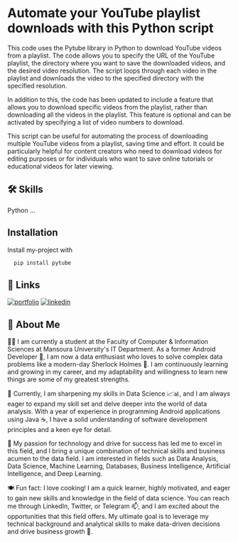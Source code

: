 
# Automate your YouTube playlist downloads with this Python script

This code uses the Pytube library in Python to download YouTube videos from a playlist. The code allows you to specify the URL of the YouTube playlist, the directory where you want to save the downloaded videos, and the desired video resolution. The script loops through each video in the playlist and downloads the video to the specified directory with the specified resolution.

In addition to this, the code has been updated to include a feature that allows you to download specific videos from the playlist, rather than downloading all the videos in the playlist. This feature is optional and can be activated by specifying a list of video numbers to download.

This script can be useful for automating the process of downloading multiple YouTube videos from a playlist, saving time and effort. It could be particularly helpful for content creators who need to download videos for editing purposes or for individuals who want to save online tutorials or educational videos for later viewing.


## 🛠 Skills
Python ...


## Installation

Install my-project with  

```bash
  pip install pytube
```
    
## 🔗 Links
[![portfolio](https://img.shields.io/badge/my_portfolio-000?style=for-the-badge&logo=ko-fi&logoColor=white)](https://github.com/AMF10)
[![linkedin](https://img.shields.io/badge/linkedin-0A66C2?style=for-the-badge&logo=linkedin&logoColor=white)](https://www.linkedin.com/in/abdelrahmanfaheem/)
 


## 🚀 About Me
👨‍🎓 I am currently a student at the Faculty of Computer & Information Sciences at Mansoura University's IT Department. As a former Android Developer 📱, I am now a data enthusiast who loves to solve complex data problems like a modern-day Sherlock Holmes 🔎. I am continuously learning and growing in my career, and my adaptability and willingness to learn new things are some of my greatest strengths.

🌱 Currently, I am sharpening my skills in Data Science 📈📊, and I am always eager to expand my skill set and delve deeper into the world of data analysis. With a year of experience in programming Android applications using Java ☕, I have a solid understanding of software development principles and a keen eye for detail.

🚀 My passion for technology and drive for success has led me to excel in this field, and I bring a unique combination of technical skills and business acumen to the data field. I am interested in fields such as Data Analysis, Data Science, Machine Learning, Databases, Business Intelligence, Artificial Intelligence, and Deep Learning.

🍽️ Fun fact: I love cooking! I am a quick learner, highly motivated, and eager to gain new skills and knowledge in the field of data science. You can reach me through LinkedIn, Twitter, or Telegram 📫, and I am excited about the opportunities that this field offers. My ultimate goal is to leverage my technical background and analytical skills to make data-driven decisions and drive business growth 🚀.
